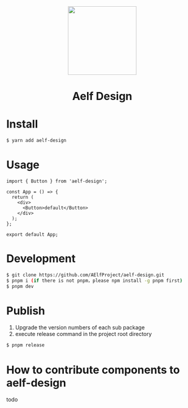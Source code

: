 <div align="center">

<img height="180" src="https://ipfs.io/ipfs/QmWtjvb47DU1EQ4MpridFY1ow4214aAWCkhGu3ZF4xvRSY/">

<h1 align="center">Aelf Design</h1>
</div>

# Install

```bash
$ yarn add aelf-design
```

# Usage

```tsx
import { Button } from 'aelf-design';

const App = () => {
  return (
    <div>
      <Button>default</Button>
    </div>
  );
};

export default App;
```

# Development

```bash
$ git clone https://github.com/AElfProject/aelf-design.git
$ pnpm i (if there is not pnpm，please npm install -g pnpm first)
$ pnpm dev
```

# Publish

1. Upgrade the version numbers of each sub package
2. execute release command in the project root directory

```bash
$ pnpm release
```

# How to contribute components to aelf-design

todo
